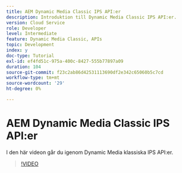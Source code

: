 ```yaml
---
title: AEM Dynamic Media Classic IPS API:er
description: Introduktion till Dynamic Media Classic IPS API:er.
version: Cloud Service
role: Developer
level: Intermediate
feature: Dynamic Media Classic, APIs
topic: Development
index: y
doc-type: Tutorial
exl-id: ef4fd51c-975a-400c-8427-555b77897a09
duration: 104
source-git-commit: f23c2ab86d42531113690df2e342c65060b5c7cd
workflow-type: tm+mt
source-wordcount: '29'
ht-degree: 0%

---
```


# AEM Dynamic Media Classic IPS API:er

I den här videon går du igenom Dynamic Media klassiska IPS API:er.

>[!VIDEO](https://video.tv.adobe.com/v/335453?quality=12&learn=on)
